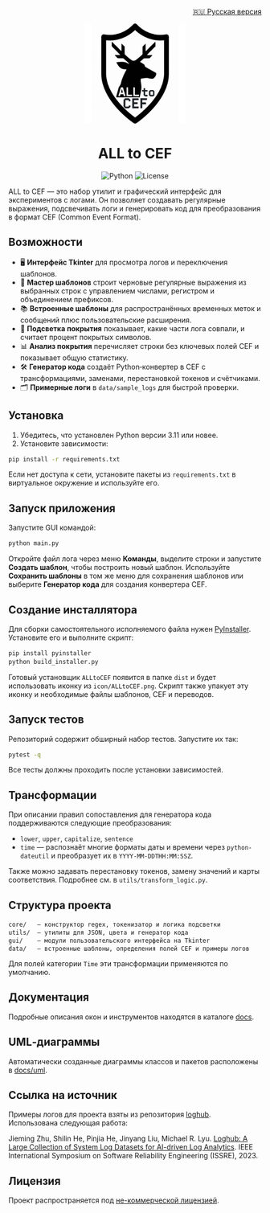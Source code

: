 <p align="right"><a href="README.ru.md">🇷🇺 Русская версия</a></p>

<p align="center">
  <img src="icon/ALLtoCEF.png" alt="ALL to CEF icon" width="200">
</p>

<h1 align="center">ALL to CEF</h1>

<p align="center">
  <img alt="Python" src="https://img.shields.io/badge/python-3.11%2B-blue?logo=python">
  <img alt="License" src="https://img.shields.io/badge/license-Non--commercial-lightgrey">
</p>

ALL to CEF — это набор утилит и графический интерфейс для экспериментов с логами. Он позволяет создавать регулярные выражения, подсвечивать логи и генерировать код для преобразования в формат CEF (Common Event Format).

## Возможности

- 🖥️ **Интерфейс Tkinter** для просмотра логов и переключения шаблонов.
- 🧙 **Мастер шаблонов** строит черновые регулярные выражения из выбранных строк с управлением числами, регистром и объединением префиксов.
- 📚 **Встроенные шаблоны** для распространённых временных меток и сообщений плюс пользовательские расширения.
- 🎨 **Подсветка покрытия** показывает, какие части лога совпали, и считает процент покрытых символов.
- 📊 **Анализ покрытия** перечисляет строки без ключевых полей CEF и показывает общую статистику.
- 🛠️ **Генератор кода** создаёт Python‑конвертер в CEF с трансформациями, заменами, перестановкой токенов и счётчиками.
- 🗂️ **Примерные логи** в `data/sample_logs` для быстрой проверки.

## Установка

1. Убедитесь, что установлен Python версии 3.11 или новее.
2. Установите зависимости:

```bash
pip install -r requirements.txt
```

Если нет доступа к сети, установите пакеты из `requirements.txt` в виртуальное окружение и используйте его.

## Запуск приложения

Запустите GUI командой:

```bash
python main.py
```

Откройте файл лога через меню **Команды**, выделите строки и запустите **Создать шаблон**, чтобы построить новый шаблон. Используйте **Сохранить шаблоны** в том же меню для сохранения шаблонов или выберите **Генератор кода** для создания конвертера CEF.

## Создание инсталлятора

Для сборки самостоятельного исполняемого файла нужен [PyInstaller](https://pyinstaller.org). Установите его и выполните скрипт:

```bash
pip install pyinstaller
python build_installer.py
```

Готовый установщик `ALLtoCEF` появится в папке `dist` и будет использовать иконку из `icon/ALLtoCEF.png`. Скрипт также упакует эту иконку и необходимые файлы шаблонов, CEF и переводов.

## Запуск тестов

Репозиторий содержит обширный набор тестов. Запустите их так:

```bash
pytest -q
```

Все тесты должны проходить после установки зависимостей.

## Трансформации

При описании правил сопоставления для генератора кода поддерживаются следующие преобразования:

- `lower`, `upper`, `capitalize`, `sentence`
- `time` — распознаёт многие форматы даты и времени через `python-dateutil` и преобразует их в `YYYY-MM-DDTHH:MM:SSZ`.

Также можно задавать перестановку токенов, замену значений и карты соответствия. Подробнее см. в `utils/transform_logic.py`.

## Структура проекта

```
core/   – конструктор regex, токенизатор и логика подсветки
utils/  – утилиты для JSON, цвета и генератор кода
gui/    – модули пользовательского интерфейса на Tkinter
data/   – встроенные шаблоны, определения полей CEF и примеры логов
```

Для полей категории `Time` эти трансформации применяются по умолчанию.

## Документация

Подробные описания окон и инструментов находятся в каталоге [docs](docs/).

## UML‑диаграммы

Автоматически созданные диаграммы классов и пакетов расположены в [docs/uml](docs/uml).

## Ссылка на источник

Примеры логов для проекта взяты из репозитория [loghub](https://github.com/logpai/loghub). Использована следующая работа:

Jieming Zhu, Shilin He, Pinjia He, Jinyang Liu, Michael R. Lyu. [Loghub: A Large Collection of System Log Datasets for AI-driven Log Analytics](https://arxiv.org/abs/2008.06448). IEEE International Symposium on Software Reliability Engineering (ISSRE), 2023.

## Лицензия

Проект распространяется под [не-коммерческой лицензией](LICENSE).
